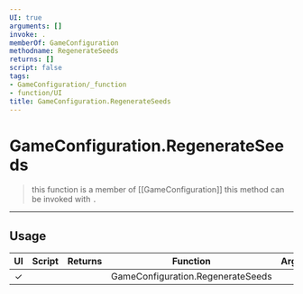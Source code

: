 ```yaml
---
UI: true
arguments: []
invoke: .
memberOf: GameConfiguration
methodname: RegenerateSeeds
returns: []
script: false
tags:
- GameConfiguration/_function
- function/UI
title: GameConfiguration.RegenerateSeeds
---
```

# GameConfiguration.RegenerateSeeds
> this function is a member of [[GameConfiguration]]
> this method can be invoked with `.`
-----
## Usage
|  UI | Script | Returns | Function | Arguments |
|:---:|:------:|-------:|:--------:|:---------|
|✓| ||GameConfiguration.RegenerateSeeds||
